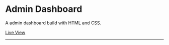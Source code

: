 # Admin Dashboard
 
A admin dashboard build with HTML and CSS.

[Live View](https://deucenn.github.io/dashboard/)

----------------------------------------------------------------
 
